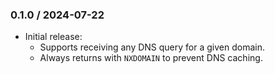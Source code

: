 ### 0.1.0 / 2024-07-22

* Initial release:
  * Supports receiving any DNS query for a given domain.
  * Always returns with `NXDOMAIN` to prevent DNS caching.


